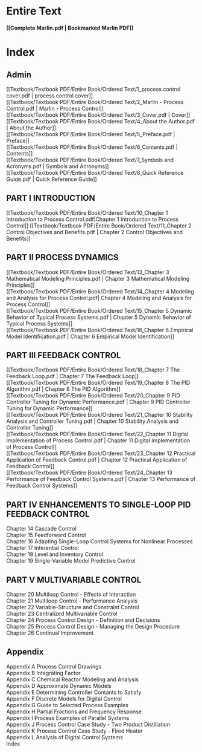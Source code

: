 # Entire Text
**[[Complete Marlin.pdf | Bookmarked Marlin PDF]]**

# Index
## Admin
[[Textbook/Textbook PDF/Entire Book/Ordered Text/1_process control cover.pdf | process control cover]]  
[[Textbook/Textbook PDF/Entire Book/Ordered Text/2_Marlin - Process Control.pdf | Marlin - Process Control]]  
[[Textbook/Textbook PDF/Entire Book/Ordered Text/3_Cover.pdf | Cover]]  
[[Textbook/Textbook PDF/Entire Book/Ordered Text/4_About the Author.pdf | About the Author]]  
[[Textbook/Textbook PDF/Entire Book/Ordered Text/5_Preface.pdf | Preface]]  
[[Textbook/Textbook PDF/Entire Book/Ordered Text/6_Contents.pdf | Contents]]  
[[Textbook/Textbook PDF/Entire Book/Ordered Text/7_Symbols and Acronyms.pdf | Symbols and Acronyms]]  
[[Textbook/Textbook PDF/Entire Book/Ordered Text/8_Quick Reference Guide.pdf | Quick Reference Guide]]  

## PART I INTRODUCTION  
[[Textbook/Textbook PDF/Entire Book/Ordered Text/10_Chapter 1 Introduction to Process Control.pdf|Chapter 1 Introduction to Process Control]]
[[Textbook/Textbook PDF/Entire Book/Ordered Text/11_Chapter 2 Control Objectives and Benefits.pdf | Chapter 2 Control Objectives and Benefits]]  

## PART II PROCESS DYNAMICS  
[[Textbook/Textbook PDF/Entire Book/Ordered Text/13_Chapter 3 Mathematical Modeling Principles.pdf | Chapter 3 Mathematical Modeling Principles]]  
[[Textbook/Textbook PDF/Entire Book/Ordered Text/14_Chapter 4 Modeling and Analysis for Process Control.pdf| Chapter 4 Modeling and Analysis for Process Control]]  
[[Textbook/Textbook PDF/Entire Book/Ordered Text/15_Chapter 5 Dynamic Behavior of Typical Process Systems.pdf | Chapter 5 Dynamic Behavior of Typical Process Systems]]  
[[Textbook/Textbook PDF/Entire Book/Ordered Text/16_Chapter 6 Empirical Model Identification.pdf | Chapter 6 Empirical Model Identification]]  

## PART III FEEDBACK CONTROL  
[[Textbook/Textbook PDF/Entire Book/Ordered Text/18_Chapter 7 The Feedback Loop.pdf | Chapter 7 The Feedback Loop]]  
[[Textbook/Textbook PDF/Entire Book/Ordered Text/19_Chapter 8 The PID Algorithm.pdf | Chapter 8 The PID Algorithm]]  
[[Textbook/Textbook PDF/Entire Book/Ordered Text/20_Chapter 9 PID Controller Tuning for Dynamic Performance.pdf | Chapter 9 PID Controller Tuning for Dynamic Performance]]  
[[Textbook/Textbook PDF/Entire Book/Ordered Text/21_Chapter 10 Stability Analysis and Controller Tuning.pdf | Chapter 10 Stability Analysis and Controller Tuning]]  
[[Textbook/Textbook PDF/Entire Book/Ordered Text/22_Chapter 11 Digital Implementation of Process Control.pdf | Chapter 11 Digital Implementation of Process Control]]  
[[Textbook/Textbook PDF/Entire Book/Ordered Text/23_Chapter 12 Practical Application of Feedback Control.pdf | Chapter 12 Practical Application of Feedback Control]]  
[[Textbook/Textbook PDF/Entire Book/Ordered Text/24_Chapter 13 Performance of Feedback Control Systems.pdf | Chapter 13 Performance of Feedback Control Systems]]  

## PART IV ENHANCEMENTS TO SINGLE-LOOP PID FEEDBACK CONTROL  
Chapter 14 Cascade Control  
Chapter 15 Feedforward Control  
Chapter 16 Adapting Single-Loop Control Systems for Nonlinear Processes  
Chapter 17 Inferential Control  
Chapter 18 Level and Inventory Control  
Chapter 19 Single-Variable Model Predictive Control  

## PART V MULTIVARIABLE CONTROL  
Chapter 20 Multiloop Control - Effects of Interaction  
Chapter 21 Multiloop Control - Performance Analysis  
Chapter 22 Variable-Structure and Constraint Control  
Chapter 23 Centralized Multivariable Control  
Chapter 24 Process Control Design - Definition and Decisions  
Chapter 25 Process Control Design - Managing the Design Procedure  
Chapter 26 Continual Improvement  

## Appendix
Appendix A Process Control Drawings  
Appendix B Integrating Factor  
Appendix C Chemical Reactor Modeling and Analysis  
Appendix D Approximate Dynamic Models  
Appendix E Determining Controller Contants to Satisfy  
Appendix F Discrete Models for Digital Control  
Appendix G Guide to Selected Process Examples  
Appendix H Partial Fractions and Frequency Response  
Appendix I Process Examples of Parallel Systems  
Appendix J Process Control Case Study - Two Product Distillation  
Appendix K Process Control Case Study - Fired Heater  
Appendix L Analysis of Digital Control Systems  
Index 











